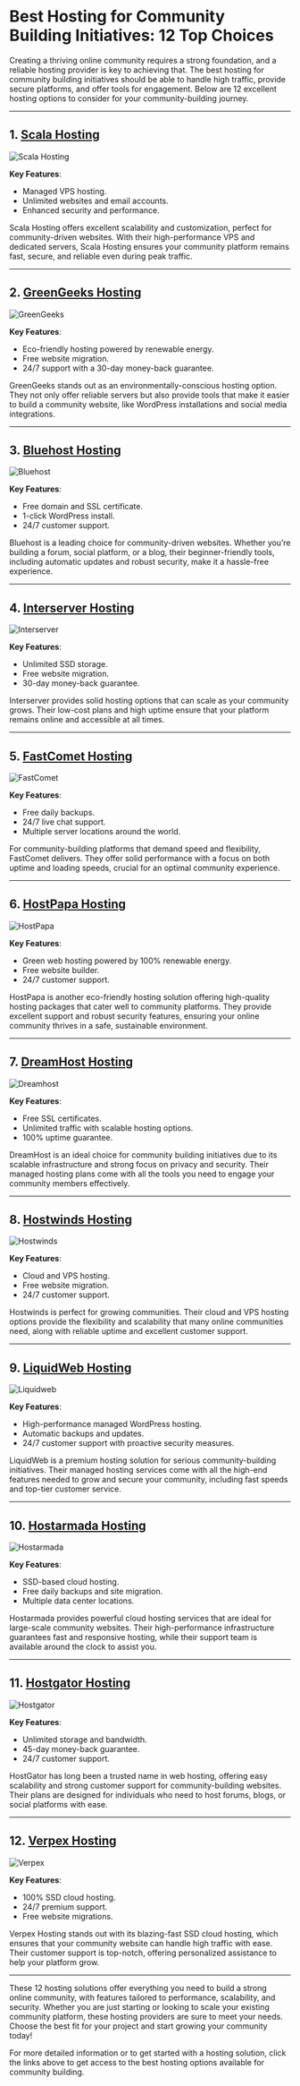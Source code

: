 # Best Hosting for Community Building Initiatives: 12 Top Choices

Creating a thriving online community requires a strong foundation, and a reliable hosting provider is key to achieving that. The best hosting for community building initiatives should be able to handle high traffic, provide secure platforms, and offer tools for engagement. Below are 12 excellent hosting options to consider for your community-building journey.

---

## 1. [Scala Hosting](https://snipitx.com/scala-jy)

![Scala Hosting](https://i.imgur.com/uJ5JIK3.png "Scala Web Hosting")

**Key Features**:
- Managed VPS hosting.
- Unlimited websites and email accounts.
- Enhanced security and performance.

Scala Hosting offers excellent scalability and customization, perfect for community-driven websites. With their high-performance VPS and dedicated servers, Scala Hosting ensures your community platform remains fast, secure, and reliable even during peak traffic.

---

## 2. [GreenGeeks Hosting](https://snipitx.com/greengeeks-jy)

![GreenGeeks](https://i.imgur.com/eEwuntu.jpg "GreenGeeks Hosting")

**Key Features**:
- Eco-friendly hosting powered by renewable energy.
- Free website migration.
- 24/7 support with a 30-day money-back guarantee.

GreenGeeks stands out as an environmentally-conscious hosting option. They not only offer reliable servers but also provide tools that make it easier to build a community website, like WordPress installations and social media integrations.

---

## 3. [Bluehost Hosting](https://snipitx.com/bluehost-jy)

![Bluehost](https://i.imgur.com/PasFF9E.jpeg "Bluehost Hosting")

**Key Features**:
- Free domain and SSL certificate.
- 1-click WordPress install.
- 24/7 customer support.

Bluehost is a leading choice for community-driven websites. Whether you’re building a forum, social platform, or a blog, their beginner-friendly tools, including automatic updates and robust security, make it a hassle-free experience.

---

## 4. [Interserver Hosting](https://snipitx.com/interserver-jy)

![Interserver](https://i.imgur.com/OM5dOEW.jpeg "Interserver Hosting")

**Key Features**:
- Unlimited SSD storage.
- Free website migration.
- 30-day money-back guarantee.

Interserver provides solid hosting options that can scale as your community grows. Their low-cost plans and high uptime ensure that your platform remains online and accessible at all times.

---

## 5. [FastComet Hosting](https://snipitx.com/fastcomet-jy)

![FastComet](https://i.imgur.com/7qgXuWp.png "FastComet Hosting")

**Key Features**:
- Free daily backups.
- 24/7 live chat support.
- Multiple server locations around the world.

For community-building platforms that demand speed and flexibility, FastComet delivers. They offer solid performance with a focus on both uptime and loading speeds, crucial for an optimal community experience.

---

## 6. [HostPapa Hosting](https://snipitx.com/hostpapa-jy)

![HostPapa](https://i.imgur.com/ouDTkvl.jpeg "HostPapa Hosting")

**Key Features**:
- Green web hosting powered by 100% renewable energy.
- Free website builder.
- 24/7 customer support.

HostPapa is another eco-friendly hosting solution offering high-quality hosting packages that cater well to community platforms. They provide excellent support and robust security features, ensuring your online community thrives in a safe, sustainable environment.

---

## 7. [DreamHost Hosting](https://snipitx.com/dreamhost-jy)

![Dreamhost](https://i.imgur.com/rXIg8ip.jpeg "Dreamhost Hosting")

**Key Features**:
- Free SSL certificates.
- Unlimited traffic with scalable hosting options.
- 100% uptime guarantee.

DreamHost is an ideal choice for community building initiatives due to its scalable infrastructure and strong focus on privacy and security. Their managed hosting plans come with all the tools you need to engage your community members effectively.

---

## 8. [Hostwinds Hosting](https://snipitx.com/hostwinds-jy)

![Hostwinds](https://i.imgur.com/53aSNXx.jpeg "Hostwinds Hosting")

**Key Features**:
- Cloud and VPS hosting.
- Free website migration.
- 24/7 customer support.

Hostwinds is perfect for growing communities. Their cloud and VPS hosting options provide the flexibility and scalability that many online communities need, along with reliable uptime and excellent customer support.

---

## 9. [LiquidWeb Hosting](https://snipitx.com/liquidweb-jy)

![Liquidweb](https://i.imgur.com/4IvT9SC.jpeg "Liquidweb Hosting")

**Key Features**:
- High-performance managed WordPress hosting.
- Automatic backups and updates.
- 24/7 customer support with proactive security measures.

LiquidWeb is a premium hosting solution for serious community-building initiatives. Their managed hosting services come with all the high-end features needed to grow and secure your community, including fast speeds and top-tier customer service.

---

## 10. [Hostarmada Hosting](https://snipitx.com/hostarmada-jy)

![Hostarmada](https://i.imgur.com/KFbdf3o.jpeg "Hostarmada Hosting")

**Key Features**:
- SSD-based cloud hosting.
- Free daily backups and site migration.
- Multiple data center locations.

Hostarmada provides powerful cloud hosting services that are ideal for large-scale community websites. Their high-performance infrastructure guarantees fast and responsive hosting, while their support team is available around the clock to assist you.

---

## 11. [Hostgator Hosting](https://snipitx.com/hostgator-jy)

![Hostgator](https://i.imgur.com/BcVkH57.jpeg "Hostgator Hosting")

**Key Features**:
- Unlimited storage and bandwidth.
- 45-day money-back guarantee.
- 24/7 customer support.

HostGator has long been a trusted name in web hosting, offering easy scalability and strong customer support for community-building websites. Their plans are designed for individuals who need to host forums, blogs, or social platforms with ease.

---

## 12. [Verpex Hosting](https://snipitx.com/verpex-jy)

![Verpex](https://i.imgur.com/6x5LhiS.jpeg "Verpex Hosting")

**Key Features**:
- 100% SSD cloud hosting.
- 24/7 premium support.
- Free website migrations.

Verpex Hosting stands out with its blazing-fast SSD cloud hosting, which ensures that your community website can handle high traffic with ease. Their customer support is top-notch, offering personalized assistance to help your platform grow.

---

These 12 hosting solutions offer everything you need to build a strong online community, with features tailored to performance, scalability, and security. Whether you are just starting or looking to scale your existing community platform, these hosting providers are sure to meet your needs. Choose the best fit for your project and start growing your community today!

For more detailed information or to get started with a hosting solution, click the links above to get access to the best hosting options available for community building.
